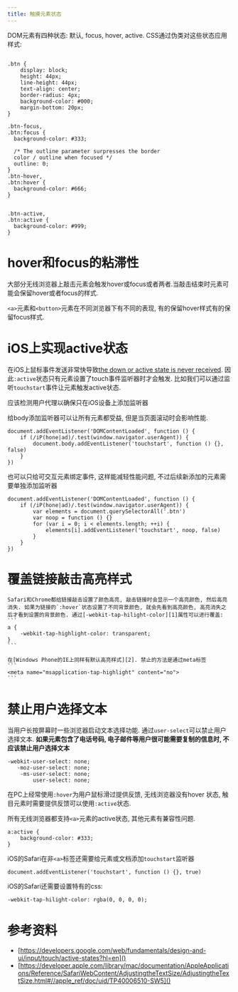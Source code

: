 ```yaml
---
title: 触摸元素状态
---
```


DOM元素有四种状态: 默认, focus, hover, active. CSS通过伪类对这些状态应用样式:

```

.btn {
    display: block;
    height: 44px;
    line-height: 44px;
    text-align: center;
    border-radius: 4px;
    background-color: #000;
    margin-bottom: 20px;
}

.btn-focus,
.btn:focus {
  background-color: #333;

  /* The outline parameter surpresses the border
  color / outline when focused */
  outline: 0;
}
.btn-hover,
.btn:hover {
  background-color: #666;
}


.btn-active,
.btn:active {
  background-color: #999;
}
```

# hover和focus的粘滞性

大部分无线浏览器上敲击元素会触发hover或focus或者两者.当敲击结束时元素可能会保留hover或者focus的样式.

`<a>`元素和`<button>`元素在不同浏览器下有不同的表现, 有的保留hover样式有的保留focus样式.

# iOS上实现active状态

在iOS上鼠标事件发送非常快导致[the down or active state is never received][3]. 因此`:active`状态只有元素设置了touch事件监听器时才会触发. 比如我们可以通过监听`touchstart`事件让元素触发active状态.

应该检测用户代理以确保只在iOS设备上添加监听器

给body添加监听器可以让所有元素都受益, 但是当页面滚动时会影响性能.

```
document.addEventListener('DOMContentLoaded', function () {
    if (/iP(hone|ad)/.test(window.navigator.userAgent)) {
        document.body.addEventListener('touchstart', function () {}, false)
    }
})
```

也可以只给可交互元素绑定事件, 这样能减轻性能问题, 不过后续新添加的元素需要单独添加监听器

```
document.addEventListener('DOMContentLoaded', function () {
    if (/iP(hone|ad)/.test(window.navigator.userAgent)) {
        var elements = document.querySelectorAll('.btn')
        var noop = function () {}
        for (var i = 0; i < elements.length; ++i) {
            elements[i].addEventListener('touchstart', noop, false)
        }
    }
})
```

# 覆盖链接敲击高亮样式
    Safari和Chrome都给链接敲击设置了颜色高亮, 敲击链接时会显示一个高亮颜色, 然后高亮消失. 如果为链接的`:hover`状态设置了不同背景颜色, 就会先看到高亮颜色, 高亮消失之后才看到设置的背景颜色. 通过[-webkit-tap-hilight-color][1]属性可以进行覆盖:
    ```
    a {
        -webkit-tap-highlight-color: transparent;
    }
    ```

    在[Windows Phone的IE上同样有默认高亮样式][2]. 禁止的方法是通过meta标签
    ```
    <meta name="msapplication-tap-highlight" content="no">
    ```

# 禁止用户选择文本

当用户长按屏幕时一些浏览器启动文本选择功能. 通过`user-select`可以禁止用户选择文本. **如果元素包含了电话号码, 电子邮件等用户很可能需要复制的信息时, 不应该禁止用户选择文本**

```
-webkit-user-select: none;
   -moz-user-select: none;
    -ms-user-select: none;
        user-select: none;
```

在PC上经常使用`:hover`为用户鼠标滑过提供反馈, 无线浏览器没有hover
状态, 触目元素时需要提供反馈可以使用`:active`状态.

所有无线浏览器都支持`<a>`元素的active状态, 其他元素有兼容性问题.

```
a:active {
    background-color: #333;
}
```

iOS的Safari在非`<a>`标签还需要给元素或文档添加`touchstart`监听器

```
document.addEventListener('touchstart', function () {}, true)
```


iOS的Safari还需要设置特有的css:

```
-webkit-tap-hilight-color: rgba(0, 0, 0, 0);
```


# 参考资料

- [https://developers.google.com/web/fundamentals/design-and-ui/input/touch/active-states?hl=en]()
- [https://developer.apple.com/library/mac/documentation/AppleApplications/Reference/SafariWebContent/AdjustingtheTextSize/AdjustingtheTextSize.html#//apple_ref/doc/uid/TP40006510-SW5]()


[3]: https://developer.apple.com/library/mac/documentation/AppleApplications/Reference/SafariWebContent/AdjustingtheTextSize/AdjustingtheTextSize.html#//apple_ref/doc/uid/TP40006510-SW5
[2]: https://msdn.microsoft.com/library/bg182645(v=vs.85).aspx#tapHighlight
[1]: https://developer.mozilla.org/en/docs/Web/CSS/-webkit-tap-highlight-color

